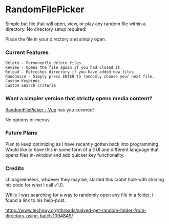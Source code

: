 # RandomFilePicker
Simple bat file that will open, view, or play any random file within a directory. No directory setup required!

Place the file in your directory and simply open.

### Current Features ###
    Delete - Permanently delete files.
    Review - Opens the file again if you had closed it.
    Reload - Refreshes directory if you have added new files.
    Randomize - Simply press ENTER to randomly choose your next file.
    Custom Keybinds.
    Custom Search Criteria

### Want a simpler version that strictly opens media content? ###
[RandomFilePicker - Vue](https://github.com/bandito52/RandomFilePicker/releases/tag/Vue) has you covered!

No options or menus.


### Future Plans ###
Plan to keep optimizing as I have recently gotten back into programming. 
Would like to have this in some form of a GUI and different language that opens files in-window and add quicker key functionality. 


### Credits ###
chinagreenelvis, whoever they may be, started this rabbit hole with sharing his code for what I call v1.0.

While I was searching for a way to randomly open any file in a folder, I found a link to his help-post.

https://www.techguy.org/threads/solved-get-random-folder-from-directory-using-batch.1094849/
